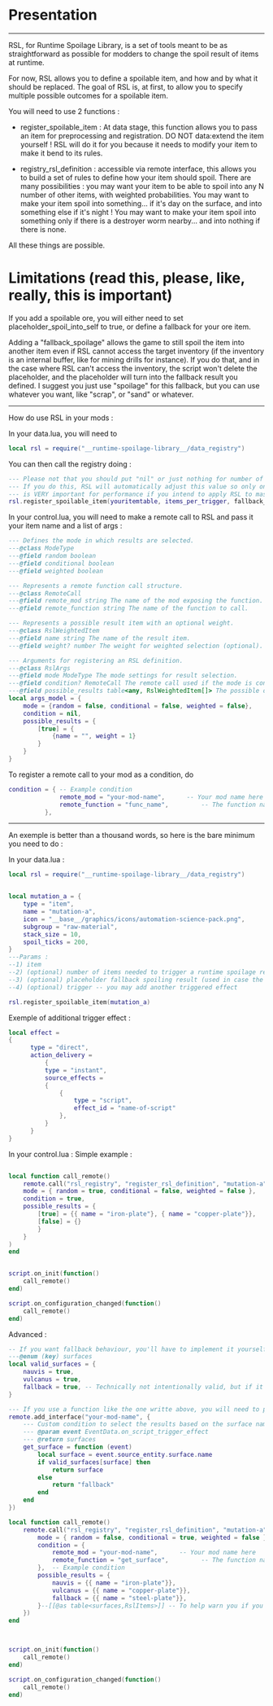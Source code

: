 # Presentation
---------
RSL, for Runtime Spoilage Library, is a set of tools meant to be as straightforward as possible for modders to change the spoil result of items at runtime.

For now, RSL allows you to define a spoilable item, and how and by what it should be replaced.
The goal of RSL is, at first, to allow you to specify multiple possible outcomes for a spoilable item.

You will need to use 2 functions : 
- register_spoilable_item : At data stage, this function allows you to pass an item for preprocessing and registration.
DO NOT data:extend the item yourself ! RSL will do it for you because it needs to modify your item to make it bend to its rules.

- registry_rsl_definition : accessible via remote interface, this allows you to build a set of rules to define how your item should spoil.
There are many possibilities : you may want your item to be able to spoil into any N number of other items, with weighted probabilities.
You may want to make your item spoil into something... if it's day on the surface, and into something else if it's night !
You may want to make your item spoil into something only if there is a destroyer worm nearby... and into nothing if there is none.

All these things are possible.

# Limitations (read this, please, like, really, this is important)

If you add a spoilable ore, you will either need to set placeholder_spoil_into_self to true, or define a fallback for your ore item.

Adding a "fallback_spoilage" allows the game to still spoil the item into another item even if RSL cannot access the target inventory (if the inventory is an internal buffer, like for mining drills for instance).
If you do that, and in the case where RSL can't access the inventory, the script won't delete the placeholder, and the placeholder will turn into the fallback result you defined. I suggest you just use "spoilage" for this fallback, but you can use whatever you want, like "scrap", or "sand" or whatever.


---------
How do use RSL in your mods :

In your data.lua, you will need to 
```lua
local rsl = require("__runtime-spoilage-library__/data_registry")

```
You can then call the registry doing :
```lua
--- Please not that you should put "nil" or just nothing for number of items_per_trigger unless you REALLY know what you are doing.
--- If you do this, RSL will automatically adjust this value so only one event is raised when a stack spoils, which
--- is VERY important for performance if you intend to apply RSL to mass produced items.
rsl.register_spoilable_item(youritemtable, items_per_trigger, fallback_item_name (optional), custom script (optional) )
```
In your control.lua, you will need to make a remote call to RSL and pass it your item name and a list of args :

```lua
--- Defines the mode in which results are selected.
---@class ModeType
---@field random boolean
---@field conditional boolean
---@field weighted boolean

--- Represents a remote function call structure.
---@class RemoteCall
---@field remote_mod string The name of the mod exposing the function.
---@field remote_function string The name of the function to call.

--- Represents a possible result item with an optional weight.
---@class RslWeightedItem
---@field name string The name of the result item.
---@field weight? number The weight for weighted selection (optional).

--- Arguments for registering an RSL definition.
---@class RslArgs
---@field mode ModeType The mode settings for result selection.
---@field condition? RemoteCall The remote call used if the mode is conditional. If it's not conditional, it'll just use `true`.
---@field possible_results table<any, RslWeightedItem[]> The possible outcomes based on condition results.
local args_model = {
    mode = {random = false, conditional = false, weighted = false},
    condition = nil,
    possible_results = {
        [true] = {
            {name = "", weight = 1}
        }
    }
}
```

To register a remote call to your mod as a condition, do       
```lua
condition = { -- Example condition
              remote_mod = "your-mod-name",      -- Your mod name here
              remote_function = "func_name",         -- The function name to call
          },

```

------------------
An exemple is better than a thousand words, so here is the bare minimum you need to do :

In your data.lua :
```lua
local rsl = require("__runtime-spoilage-library__/data_registry")


local mutation_a = {
    type = "item",
    name = "mutation-a",
    icon = "__base__/graphics/icons/automation-science-pack.png",
    subgroup = "raw-material",
    stack_size = 10,
    spoil_ticks = 200,
}
---Params :
--1) item
--2) (optional) number of items needed to trigger a runtime spoilage replacement / script effect. Defaults to `1`
--3) (optional) placeholder fallback spoiling result (used in case the script cannot replace the item at runtime. If you don't set anything, the item will just be deleted like if it spoiled into nothing if this happens. For instance, unless you are an advanced user and know how you can handle furnaces and assembling machines, you better set something here like "spoilage")
--4) (optional) trigger -- you may add another triggered effect

rsl.register_spoilable_item(mutation_a)

```
Exemple of additional trigger effect :
```lua
local effect =
{
      type = "direct",
      action_delivery =
          {
          type = "instant",
          source_effects = 
          {
              {
                  type = "script",
                  effect_id = "name-of-script"
              },
          }
      }
}
```

In your control.lua :
Simple example : 
```lua

local function call_remote()
    remote.call("rsl_registry", "register_rsl_definition", "mutation-a", { -- You call the "rsl_registry" to use "register_rsl_definition" and pass it the name of your custom item "mutation-a"
    mode = { random = true, conditional = false, weighted = false },
    condition = true,
    possible_results = {
        [true] = {{ name = "iron-plate"}, { name = "copper-plate"}},
        [false] = {}
        }
    }
)
end


script.on_init(function()
    call_remote()
end)

script.on_configuration_changed(function()
    call_remote()
end)
```



Advanced :
```lua
-- If you want fallback behaviour, you'll have to implement it yourself
---@enum (key) surfaces
local valid_surfaces = {
	nauvis = true,
	vulcanus = true,
	fallback = true, -- Technically not intentionally valid, but if it hits anyways, why replace it with itself?
}

--- If you use a function like the one writte above, you will need to provide a remote interface to RSL
remote.add_interface("your-mod-name", {
	--- Custom condition to select the results based on the surface name
	--- @param event EventData.on_script_trigger_effect
	--- @return surfaces
	get_surface = function (event)
		local surface = event.source_entity.surface.name
		if valid_surfaces[surface] then
			return surface
		else
			return "fallback"
		end
	end
})

local function call_remote()
	remote.call("rsl_registry", "register_rsl_definition", "mutation-a", { -- You call the "rsl_registry" to use "register_rsl_definition" and pass it the name of your custom item "mutation-a"
		mode = { random = false, conditional = true, weighted = false },
		condition = {
			remote_mod = "your-mod-name",      -- Your mod name here
			remote_function = "get_surface",         -- The function name to call
		},  -- Example condition
		possible_results = {
			nauvis = {{ name = "iron-plate"}},
			vulcanus = {{ name = "copper-plate"}},
			fallback = {{ name = "steel-plate"}},
		}--[[@as table<surfaces,RslItems>]] -- To help warn you if you add unecessary results.
	})
end



script.on_init(function()
	call_remote()
end)

script.on_configuration_changed(function()
	call_remote()
end)

```
